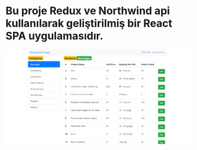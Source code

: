 # Bu proje Redux ve Northwind api kullanılarak geliştirilmiş bir React SPA uygulamasıdır.

<img src="./react-redux.PNG" > 
